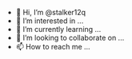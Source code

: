 - 👋 Hi, I’m @stalker12q
- 👀 I’m interested in ...
- 🌱 I’m currently learning ...
- 💞️ I’m looking to collaborate on ...
- 📫 How to reach me ...

<!---
stalker12q/stalker12q is a ✨ special ✨ repository because its `README.md` (this file) appears on your GitHub profile.
You can click the Preview link to take a look at your changes.
--->
